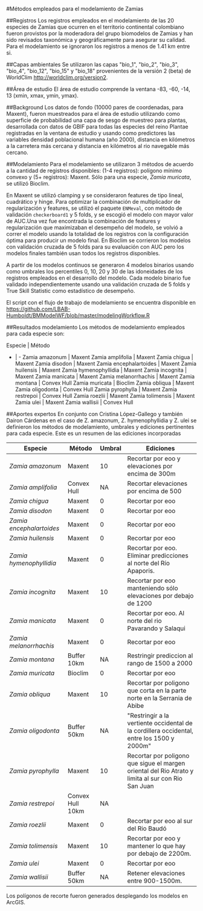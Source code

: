 #Métodos empleados para el modelamiento de Zamias

##Registros
Los registros empleados en el modelamiento de las 20 especies de Zamias que ocurren en el territorio continental colombiano  fueron provistos por la moderadora del grupo biomodelos de Zamias y han sido revisados taxonómica y geográficamente para asegurar su calidad. Para el modelamiento se ignoraron los registros a menos de 1.41 km entre si.

##Capas ambientales
Se utilizaron las capas "bio_1", "bio_2", "bio_3", "bio_4", "bio_12", "bio_15" y "bio_18" provenientes de la versión 2 (beta) de WorldClim http://worldclim.org/version2.

##Área de estudio
El área de estudio comprende la ventana -83, -60, -14, 13  (xmin, xmax, ymin, ymax).

##Background
Los datos de fondo (10000 pares de coordenadas, para Maxent), fueron muestreados para el área de estudio utilizando como superficie de probabilidad una capa de sesgo de muestreo para plantas, desarrollada con datos de GBIF para todas las especies del reino Plantae registradas en la ventana de estudio y usando como predictores las variables densidad poblacional humana (año 2000), distancia en kilómetros a la carretera más cercana y distancia en kilómetros al rio navegable más cercano.

##Modelamiento
Para el modelamiento se utilizaron 3 métodos de acuerdo a la cantidad de registros disponibles: (1-4 registros): polígono mínimo convexo y (5+ registros): Maxent. Sólo para una especie, *Zamia muricata*, se utilizó Bioclim.

En Maxent se utilizó clamping y se consideraron features de tipo lineal, cuadrático y hinge. Para optimizar la combinación de multiplicador de regularización y features, se utilizó el paquete `ENMeval`, con método de validación `checkerboard1` y 5 folds, y se escogió el modelo con mayor valor de AUC.Una vez fue encontrada la combinación de features y regularización que maximizaban el desempeño del modelo, se volvió a correr el modelo usando la totalidad de los registros con la configuración óptima para producir un modelo final. En Bioclim se corrieron los modelos con validación cruzada de 5 folds para su evaluación con AUC pero los modelos finales también usan todos los registros disponibles.

A partir de los modelos continuos se generaron 4 modelos binarios usando como umbrales los percentiles 0, 10, 20 y 30 de las idoneidades de los registros empleados en el desarrollo del modelo. Cada modelo binario fue validado independientemente usando una validación cruzada de 5 folds y True Skill Statistic como estadístico de desempeño.

El script con el flujo de trabajo de modelamiento se encuentra disponible en https://github.com/LBAB-Humboldt/BMModelWF/blob/master/modelingWorkflow.R

##Resultados modelamiento
Los métodos de modelamiento empleados para cada especie son: 

Especie | Método
- | -
Zamia amazonum | Maxent
Zamia amplifolia | Maxent
Zamia chigua | Maxent
Zamia disodon	| Maxent
Zamia encephalartoides | Maxent
Zamia huilensis |	Maxent
Zamia hymenophyllidia |	Maxent
Zamia incognita	| Maxent
Zamia manicata | Maxent
Zamia melanorrhachis | Maxent
Zamia montana	| Convex Hull
Zamia muricata | Bioclim
Zamia obliqua	| Maxent
Zamia oligodonta | Convex Hull
Zamia pyrophylla | Maxent
Zamia restrepoi | Convex Hull
Zamia roezlii	| Maxent
Zamia tolimensis	| Maxent
Zamia ulei	| Maxent
Zamia wallisii	| Convex Hull

##Aportes expertos
En conjunto con Cristina López-Gallego y también Dairon Cárdenas en el caso de Z. amazonum, Z. hymenophyllidia y Z. ulei se definieron los métodos de modelamiento, umbrales y  ediciones pertinentes para cada especie. Este es un resumen de las ediciones incorporadas

Especie|Método|Umbral|Ediciones
-------|------|------|---------
*Zamia amazonum*|Maxent|10|Recortar por eoo y elevaciones por encima de 300m
*Zamia amplifolia*|Convex Hull|NA|Recortar elevaciones por encima de 500
*Zamia chigua*|Maxent|0|Recortar por eoo
*Zamia disodon*|Maxent|0|Recortar por eoo
*Zamia encephalartoides*|Maxent|0|Recortar por eoo
*Zamia huilensis*|Maxent|0|Recortar por eoo
*Zamia hymenophyllidia*|Maxent|0|Recortar por eoo. Eliminar predicciones al norte del Río Apaporis.
*Zamia incognita*|Maxent|10|Recortar por eoo manteniendo sólo elevaciones por debajo de 1200
*Zamia manicata*|Maxent|0|Recortar por eoo. Al norte del rio Pavarando y Salaqui
*Zamia melanorrhachis*|Maxent|0|Recortar por eoo
*Zamia montana*|Buffer 10km|NA|Restringir prediccion al rango de 1500 a 2000
*Zamia muricata*|Bioclim|0|Recortar por eoo
*Zamia obliqua*|Maxent|10|Recortar por poligono que corta en la parte norte en la Serrania de Abibe
*Zamia oligodonta*|Buffer 50km|NA|"Restringir a la vertiente occidental de la cordillera occidental, entre los 1500 y 2000m"
*Zamia pyrophylla*|Maxent|10|Recortar por poligono que sigue el margen oriental del Rio Atrato y limita al sur con Rio San Juan
*Zamia restrepoi*|Convex Hull 10km|NA
*Zamia roezlii*|Maxent|0|Recortar por eoo al sur del Rio Baudó
*Zamia tolimensis*|Maxent|10|Recortar por eoo y mantener lo que hay por debajo de 2200m.
*Zamia ulei*|Maxent|0|Recortar por eoo
*Zamia wallisii*|Buffer 50km|NA|Retener elevaciones entre 900-1500m.

Los polígonos de recorte fueron generados desplegando los modelos en ArcGIS.